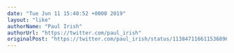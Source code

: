 ```yaml
---
date: "Tue Jun 11 15:40:52 +0000 2019"
layout: "like"
authorName: "Paul Irish"
authorUrl: "https://twitter.com/paul_irish"
originalPost: "https://twitter.com/paul_irish/status/1138471166115368960"
---
```

